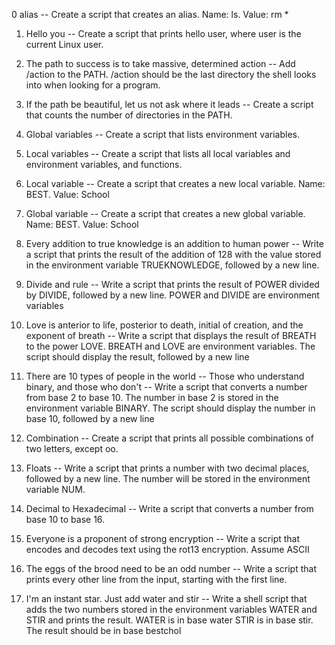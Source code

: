 0 alias -- Create a script that creates an alias. Name: ls. Value: rm *

1. Hello you -- Create a script that prints hello user, where user is the current Linux user.

2. The path to success is to take massive, determined action -- Add /action to the PATH. /action should be the last directory the shell looks into when looking for a program.

3. If the path be beautiful, let us not ask where it leads -- Create a script that counts the number of directories in the PATH.

4. Global variables -- Create a script that lists environment variables.

5. Local variables -- Create a script that lists all local variables and environment variables, and functions.

6. Local variable -- Create a script that creates a new local variable. Name: BEST. Value: School

7. Global variable -- Create a script that creates a new global variable. Name: BEST. Value: School

8. Every addition to true knowledge is an addition to human power -- Write a script that prints the result of the addition of 128 with the value stored in the environment variable TRUEKNOWLEDGE, followed by a new line.

9. Divide and rule -- Write a script that prints the result of POWER divided by DIVIDE, followed by a new line. POWER and DIVIDE are environment variables

10. Love is anterior to life, posterior to death, initial of creation, and the exponent of breath -- Write a script that displays the result of BREATH to the power LOVE. BREATH and LOVE are environment variables. The script should display the result, followed by a new line

11. There are 10 types of people in the world -- Those who understand binary, and those who don't -- Write a script that converts a number from base 2 to base 10. The number in base 2 is stored in the environment variable BINARY. The script should display the number in base 10, followed by a new line

12. Combination -- Create a script that prints all possible combinations of two letters, except oo.

13. Floats -- Write a script that prints a number with two decimal places, followed by a new line. The number will be stored in the environment variable NUM.

14. Decimal to Hexadecimal -- Write a script that converts a number from base 10 to base 16.

15. Everyone is a proponent of strong encryption -- Write a script that encodes and decodes text using the rot13 encryption. Assume ASCII

16. The eggs of the brood need to be an odd number -- Write a script that prints every other line from the input, starting with the first line.

17. I'm an instant star. Just add water and stir -- Write a shell script that adds the two numbers stored in the environment variables WATER and STIR and prints the result.
WATER is in base water
STIR is in base stir.
The result should be in base bestchol

